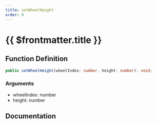 ```yaml
---
title: setWheelHeight
order: 0
---
```


# {{ $frontmatter.title }}

## Function Definition

```ts
public setWheelHeight(wheelIndex: number, height: number): void;
```

### Arguments

* wheelIndex: number
* height: number

## Documentation

<!--@include: ./parts/setWheelHeight.md-->
